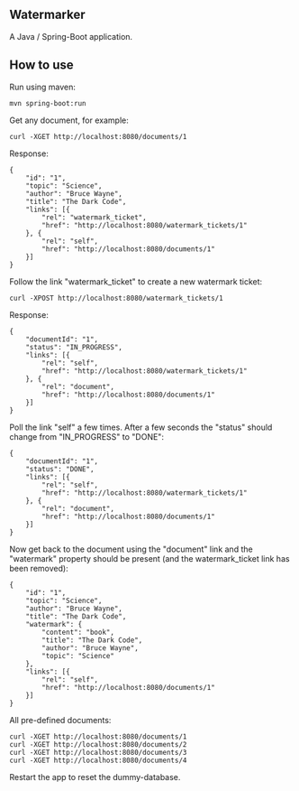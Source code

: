 ## Watermarker

A Java / Spring-Boot application.

## How to use

Run using maven:

    mvn spring-boot:run

Get any document, for example:

    curl -XGET http://localhost:8080/documents/1

Response:

    {
    	"id": "1",
    	"topic": "Science",
    	"author": "Bruce Wayne",
    	"title": "The Dark Code",
    	"links": [{
    		"rel": "watermark_ticket",
    		"href": "http://localhost:8080/watermark_tickets/1"
    	}, {
    		"rel": "self",
    		"href": "http://localhost:8080/documents/1"
    	}]
    }
 
Follow the link "watermark_ticket" to create a new watermark ticket:

    curl -XPOST http://localhost:8080/watermark_tickets/1

Response:

    {
    	"documentId": "1",
    	"status": "IN_PROGRESS",
    	"links": [{
    		"rel": "self",
    		"href": "http://localhost:8080/watermark_tickets/1"
    	}, {
    		"rel": "document",
    		"href": "http://localhost:8080/documents/1"
    	}]
    }
    
 Poll the link "self" a few times. After a few seconds the "status" should change from "IN_PROGRESS" to "DONE":

    {
    	"documentId": "1",
    	"status": "DONE",
    	"links": [{
    		"rel": "self",
    		"href": "http://localhost:8080/watermark_tickets/1"
    	}, {
    		"rel": "document",
    		"href": "http://localhost:8080/documents/1"
    	}]
    }

Now get back to the document using the "document" link and the "watermark" property should be present (and the watermark_ticket link has been removed):

    {
    	"id": "1",
    	"topic": "Science",
    	"author": "Bruce Wayne",
    	"title": "The Dark Code",
    	"watermark": {
    		"content": "book",
    		"title": "The Dark Code",
    		"author": "Bruce Wayne",
    		"topic": "Science"
    	},
    	"links": [{
    		"rel": "self",
    		"href": "http://localhost:8080/documents/1"
    	}]
    }
    
All pre-defined documents:

    curl -XGET http://localhost:8080/documents/1
    curl -XGET http://localhost:8080/documents/2
    curl -XGET http://localhost:8080/documents/3
    curl -XGET http://localhost:8080/documents/4

Restart the app to reset the dummy-database.
